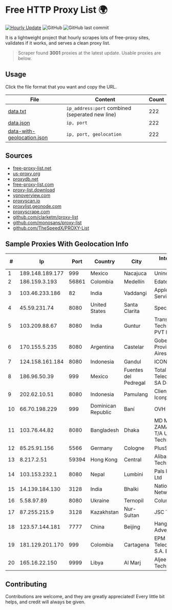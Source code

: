 
# Free HTTP Proxy List 🌍

[![Hourly Update](https://github.com/mertguvencli/http-proxy-list/actions/workflows/main.yml/badge.svg?branch=main)](https://github.com/mertguvencli/http-proxy-list/actions/workflows/main.yml)
![GitHub](https://img.shields.io/github/license/mertguvencli/http-proxy-list)
![GitHub last commit](https://img.shields.io/github/last-commit/mertguvencli/http-proxy-list)

It is a lightweight project that hourly scrapes lots of free-proxy sites, validates if it works, and serves a clean proxy list.


> Scraper found **3001** proxies at the latest update. Usable proxies are below.

## Usage

Click the file format that you want and copy the URL.


|File|Content|Count|
|----|-------|-----|
|[data.txt](https://raw.githubusercontent.com/mertguvencli/http-proxy-list/main/proxy-list/data.txt)|`ip_address:port` combined (seperated new line)|222|
|[data.json](https://raw.githubusercontent.com/mertguvencli/http-proxy-list/main/proxy-list/data.json)|`ip, port`|222|
|[data-with-geolocation.json](https://raw.githubusercontent.com/mertguvencli/http-proxy-list/main/proxy-list/data-with-geolocation.json)|`ip, port, geolocation`|222|

## Sources

* [free-proxy-list.net](https://free-proxy-list.net)
* [us-proxy.org](https://www.us-proxy.org)
* [proxydb.net](http://proxydb.net)
* [free-proxy-list.com](https://free-proxy-list.com/?page=&port=&type%5B%5D=http&type%5B%5D=https&up_time=0&search=Search)
* [proxy-list.download](https://www.proxy-list.download/HTTP)
* [vpnoverview.com](https://vpnoverview.com/privacy/anonymous-browsing/free-proxy-servers)
* [proxyscan.io](https://www.proxyscan.io)
* [proxylist.geonode.com](https://proxylist.geonode.com/api/proxy-list?limit=300&page=1&sort_by=lastChecked&sort_type=desc&protocols=http,https)
* [proxyscrape.com](https://api.proxyscrape.com/v2/?request=displayproxies&protocol=http&timeout=10000&country=all&ssl=all&anonymity=all)
* [github.com/clarketm/proxy-list](https://raw.githubusercontent.com/clarketm/proxy-list/master/proxy-list-raw.txt)
* [github.com/monosans/proxy-list](https://raw.githubusercontent.com/monosans/proxy-list/main/proxies/http.txt)
* [github.com/TheSpeedX/PROXY-List](https://raw.githubusercontent.com/TheSpeedX/PROXY-List/master/http.txt)


## Sample Proxies With Geolocation Info

|#|Ip|Port|Country|City|Internet Service Provider|
|-|--|----|-------|----|-------------------------|
|1|189.148.189.177|999|Mexico|Nacajuca|Uninet S.A. de C.V|
|2|186.159.3.193|56861|Colombia|Medellín|Edatel S.a. E.S.P|
|3|103.46.233.186|82|India|Vaddangi|Apple Broadband Services Pvt.ltd|
|4|45.59.231.74|8080|United States|Santa Clarita|Spectrum|
|5|103.209.88.67|8080|India|Guntur|TransMedia Technologies (AP) PVT LTD|
|6|170.155.5.235|8080|Argentina|Castelar|Gobernacion de la Provincia de Buenos Aires|
|7|124.158.161.184|8080|Indonesia|Gandul|ICON+|
|8|186.96.50.39|999|Mexico|Fuentes del Pedregal|Total Play Telecomunicaciones SA De CV|
|9|202.62.10.51|8080|Indonesia|Pamulang|Client Jakarta Iconpln|
|10|66.70.198.229|999|Dominican Republic|Baní|OVH Hosting|
|11|103.76.44.82|8080|Bangladesh|Dhaka|MD MONIR UZ ZAMAN UL MULK T/A U-Turn Technology|
|12|85.25.91.156|5566|Germany|Cologne|PlusServer GmbH|
|13|8.217.2.51|59394|Hong Kong|Central|Alibaba (US) Technology Co., Ltd.|
|14|103.153.232.1|8080|Nepal|Lumbini|Pals Network Pvt. Ltd|
|15|14.139.184.130|3128|India|Bhalki|National Knowledge Network|
|16|5.58.97.89|8080|Ukraine|Ternopil|Columbus|
|17|87.255.215.9|3128|Kazakhstan|Nur-Sultan|JSC Transtelecom|
|18|123.57.144.181|7777|China|Beijing|Hangzhou Alibaba Advertising Co|
|19|181.129.201.170|999|Colombia|Cartagena|EPM Telecomunicaciones S.A. E.S.P.|
|20|165.16.22.150|9999|Libya|Al Marj|Aljeel Aljadeed For Technology|



## Contributing

Contributions are welcome, and they are greatly appreciated! Every
little bit helps, and credit will always be given.

